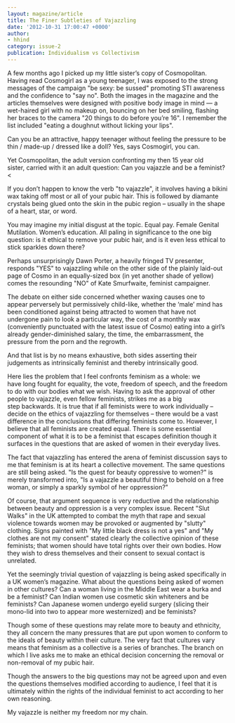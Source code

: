 ```yaml
---
layout: magazine/article
title: The Finer Subtleties of Vajazzling
date: '2012-10-31 17:00:47 +0000'
author:
- hhind
category: issue-2
publication: Individualism vs Collectivism
---
```


A few months ago I picked up my little sister’s copy of Cosmopolitan. Having read Cosmogirl as a young teenager, I was exposed to the strong messages of the campaign "be sexy: be sussed" promoting STI awareness and the confidence to "say no". Both the images in the magazine and the articles themselves were designed with positive body image in mind — a wet-haired girl with no makeup on, bouncing on her bed smiling, flashing her braces to the camera "20 things to do before you’re 16". I remember the list included "eating a doughnut without licking your lips".

Can you be an attractive, happy teenager without feeling the pressure to be thin / made-up / dressed like a doll? Yes, says Cosmogirl, you can.

Yet Cosmopolitan, the adult version confronting my then 15 year old sister, carried with it an adult question: Can you vajazzle and be a feminist?<

If you don’t happen to know the verb "to vajazzle", it involves having a bikini wax taking off most or all of your pubic hair. This is followed by diamante crystals being glued onto the skin in the pubic region – usually in the shape of a heart, star, or word.

You may imagine my initial disgust at the topic. Equal pay. Female Genital Mutilation. Women’s education. All paling in significance to the one big question: is it ethical to remove your pubic hair, and is it even less ethical to stick sparkles down there?

Perhaps unsurprisingly Dawn Porter, a heavily fringed TV presenter, responds "YES" to vajazzling while on the other side of the plainly laid-out page of Cosmo in an equally-sized box (in yet another shade of yellow) comes the resounding "NO" of Kate Smurfwaite, feminist campaigner.

The debate on either side concerned whether waxing causes one to appear perversely but permissively child-like, whether the ‘male’ mind has been conditioned against being attracted to women that have not undergone pain to look a particular way, the cost of a monthly wax (conveniently punctuated with the latest issue of Cosmo) eating into a girl’s already gender-diminished salary, the time, the embarrassment, the pressure from the porn and the regrowth.

And that list is by no means exhaustive, both sides asserting their judgements as intrinsically feminist and thereby intrinsically good.

Here lies the problem that I feel confronts feminism as a whole: we have long fought for equality, the vote, freedom of speech, and the freedom to do with our bodies what we wish. Having to ask the approval of other people to vajazzle, even fellow feminists, strikes me as a big step backwards. It is true that if all feminists were to work individually – decide on the ethics of vajazzling for themselves – there would be a vast difference in the conclusions that differing feminists come to. However, I believe that all feminists are created equal. There is some essential component of what it is to be a feminist that escapes definition though it surfaces in the questions that are asked of women in their everyday lives.

The fact that vajazzling has entered the arena of feminist discussion says to me that feminism is at its heart a collective movement. The same questions are still being asked. "Is the quest for beauty oppressive to women?" is merely transformed into, "Is a vajazzle a beautiful thing to behold on a free woman, or simply a sparkly symbol of her oppression?"

Of course, that argument sequence is very reductive and the relationship between beauty and oppression is a very complex issue. Recent "Slut Walks" in the UK attempted to combat the myth that rape and sexual violence towards women may be provoked or augmented by "slutty" clothing. Signs painted with "My little black dress is not a yes" and "My clothes are not my consent" stated clearly the collective opinion of these feminists; that women should have total rights over their own bodies. How they wish to dress themselves and their consent to sexual contact is unrelated.

Yet the seemingly trivial question of vajazzling is being asked specifically in a UK women’s magazine. What about the questions being asked of women in other cultures? Can a woman living in the Middle East wear a burka and be a feminist? Can Indian women use cosmetic skin whiteners and be feminists? Can Japanese women undergo eyelid surgery (slicing their mono-lid into two to appear more westernized) and be feminists?

Though some of these questions may relate more to beauty and ethnicity, they all concern the many pressures that are put upon women to conform to the ideals of beauty within their culture. The very fact that cultures vary means that feminism as a collective is a series of branches. The branch on which I live asks me to make an ethical decision concerning the removal or non-removal of my pubic hair.

Though the answers to the big questions may not be agreed upon and even the questions themselves modified according to audience, I feel that it is ultimately within the rights of the individual feminist to act according to her own reasoning.

My vajazzle is neither my freedom nor my chain.
